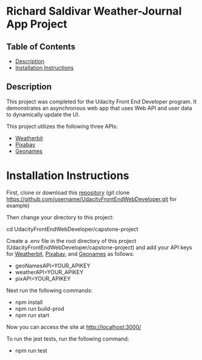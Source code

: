 # Richard Saldivar Weather-Journal App Project

## Table of Contents

* [Description](#description)
* [Installation Instructions](#installation_instructions)

## Description

This project was completed for the Udacity Front End Developer program. It demonstrates an asynchronous web app that uses Web API and user data to dynamically update the UI.

This project utilizes the following three APIs:

- [Weatherbit](https://www.weatherbit.io/account/create)
- [Pixabay](https://pixabay.com/api/docs/)
- [Geonames](http://www.geonames.org/export/web-services.html)

# Installation Instructions

First, clone or download this [repository](https://github.com/richardsa/UdacityFrontEndWebDeveloper/archive/refs/heads/main.zip) (git clone https://github.com/username/UdacityFrontEndWebDeveloper.git for example)

Then change your directory to this project:

cd UdacityFrontEndWebDeveloper/capstone-project

Create a .env file in the root directory of this project (UdacityFrontEndWebDeveloper/capstone-project) and add your API keys for [Weatherbit](https://www.weatherbit.io/account/create), [Pixabay](https://pixabay.com/api/docs/), and [Geonames](http://www.geonames.org/export/web-services.html) as follows:

- geoNamesAPI=YOUR_APIKEY
- weatherAPI=YOUR_APIKEY
- pixAPI=YOUR_APIKEY


Next run the following commands:

- npm install
- npm run build-prod
- npm run start

Now you can access the site at [http://localhost:3000/](http://localhost:3000/)

To run the jest tests, run the following command:

- npm run test

